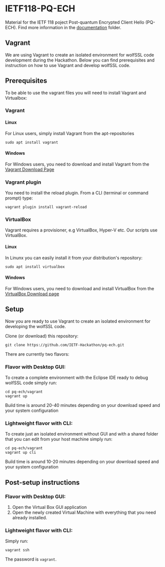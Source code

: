 # IETF118-PQ-ECH
Material for the IETF 118 poject Post-quantum Encrypted Client Hello (PQ-ECH). Find more information in the [documentation](documentation/) folder.


## Vagrant


We are using Vagrant to create an isolated environment for wolfSSL code development during the Hackathon. Below you can find prerequisites and instruction on how to use Vagrant and develop wolfSSL code.


## Prerequisites

To be able to use the vagrant files you will need to install Vagrant and Virtualbox:

### Vagrant

#### Linux

For Linux users, simply install Vagrant from the apt-repositories
```
sudo apt install vagrant
```
#### Windows

For Windows users, you need to download and install Vagrant from the [Vagrant Download Page](https://developer.hashicorp.com/vagrant/downloads)

### Vagrant plugin

You need to install the reload plugin. From a CLI (terminal or command prompt) type:

```
vagrant plugin install vagrant-reload
```

### VirtualBox

Vagrant requires a provisioner, e.g VirtualBox, Hyper-V etc. Our scripts use VirtualBox. 

#### Linux 

In Linunx you can easily install it from your distribution's repository:

```
sudo apt install virtualbox
```

#### Windows

For Windows users, you need to download and install VirtualBox from the [VirtualBox Download page](https://www.virtualbox.org/wiki/Downloads)

## Setup

Now you are ready to use Vagrant to create an isolated environment for developing the wolfSSL code. 

Clone (or download) this repository:

```
git clone https://github.com/IETF-Hackathon/pq-ech.git
```

There are currently two flavors:

### Flavor with Desktop GUI: 

To create a complete environment with the Eclipse IDE ready to debug wolfSSL code simply run:

```
cd pq-ech/vagrant
vagrant up
```

Build time is around 20-40 minutes depending on your download speed and your system configuration

### Lightweight flavor with CLI: 

To create just an isolated environment without GUI and with a shared folder that you can edit from your host machine simply run:

```
cd pq-ech/vagrant
vagrant up cli
```

Build time is around 10-20 minutes depending on your download speed and your system configuration

## Post-setup instructions

### Flavor with Desktop GUI: 

1) Open the Virtual Box GUI application
2) Open the newly created Virtual Machine with everything that you need already installed.


### Lightweight flavor with CLI: 

Simply run:

```
vagrant ssh
```

The password is `vagrant`.
